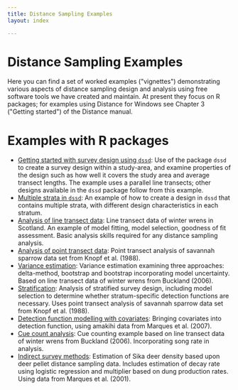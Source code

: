 ```yaml
---
title: Distance Sampling Examples
layout: index

---
```


# Distance Sampling Examples

Here you can find a set of worked examples ("vignettes") demonstrating various aspects of distance sampling design and analysis using free software tools we have created and maintain. At present they focus on R packages; for examples using Distance for Windows see Chapter 3 ("Getting started") of the Distance manual.

# Examples with R packages

- [Getting started with survey design using `dssd`](dssd-getting-started/GettingStarted.html): Use of the package `dssd` to create a survey design within a study-area, and examine properties of the design such as how well it covers the study area and  average transect lengths.  The example uses a parallel line transects; other designs available in the `dssd` package follow from this example.
- [Multiple strata in `dssd`](dssd-multi-strata/MultiStrataVignette.html): An example of how to create a design in `dssd` that contains multiple strata, with different design characteristics in each stratum.
- [Analysis of line transect data](Distance-lines/linetransects.html): Line transect data of winter wrens in Scotland.  An example of model fitting, model selection, goodness of fit assessment.  Basic analysis skills required for any distance sampling analysis.
- [Analysis of point transect data](Distance-points/pointtransects.html): Point transect analysis of savannah sparrow data set from Knopf et al. (1988).
- [Variance estimation](Distance-variance/variance.html): Variance estimation examining three approaches: delta-method, bootstrap and bootstrap incorporating model uncertainty.  Based on line transect data of winter wrens from Buckland (2006).
- [Stratification](Distance-strata/strata.html): Analysis of stratified survey design, including model selection to determine whether stratum-specific detection functions are necessary.  Uses point transect analysis of savannah sparrow data set from Knopf et al. (1988).
- [Detection function modelling with covariates](Distance-covariates/covariates.html): Bringing covariates into detection function, using amakihi data from Marques et al. (2007).
- [Cue count analysis](Distance-cues/cuecounts.html): Cue counting example based on line transect data of winter wrens from Buckland (2006).  Incorporating song rate in analysis.
- [Indirect survey methods](Distance-mult/multipliers.html): Estimation of Sika deer density based upon deer pellet distance sampling data.  Includes estimation of decay rate using logistic regression and multiplier based on dung production rates.  Using data from Marques et al. (2001).
